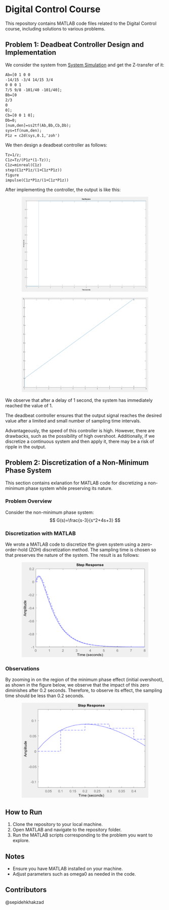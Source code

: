 # Digital Control Course

This repository contains MATLAB code files related to the Digital Control course, including solutions to various problems.

## Problem 1: Deadbeat Controller Design and Implementation
We consider the system from [System Simulation](https://github.com/sepidehkhakzad/DigitalControl/tree/main/System%20Simulation) and get the Z-transfer of it:

``````
Ab=[0 1 0 0
-14/15 -3/4 14/15 3/4
0 0 0 1
7/5 9/8 -101/40 -101/40];
Bb=[0
2/3
0
0];
Cb=[0 0 1 0];
Db=0;
[num,den]=ss2tf(Ab,Bb,Cb,Db);
sys=tf(num,den);
P1z = c2d(sys,0.1,'zoh')
``````

We then design a deadbeat controller as follows:

``` 
Tz=1/z;
C1z=Tz/(P1z*(1-Tz));
C1z=minreal(C1z)
step(C1z*P1z/(1+C1z*P1z))
figure
impulse(C1z*P1z/(1+C1z*P1z))
```

After implementing the controller, the output is like this:

<p align="center">
  <img src="./Figures/res1.png" width="400" height="300" alt="geo">
</p>

<p align="center">
  <img src="./Figures/res2.png" width="400" height="300" alt="geo">
</p>

We observe that after a delay of 1 second, the system has immediately reached the value of 1.

The deadbeat controller ensures that the output signal reaches the desired value after a limited and small number of sampling time intervals.

Advantageously, the speed of this controller is high. However, there are drawbacks, such as the possibility of high overshoot. Additionally, if we discretize a continuous system and then apply it, there may be a risk of ripple in the output.

## Problem 2: Discretization of a Non-Minimum Phase System

This section contains exlanation for MATLAB code for discretizing a non-minimum phase system while preserving its nature. 

### Problem Overview
Consider the non-minimum phase system:
 $$
 G(s)=\frac{s-3}{s^2+4s+3}
 $$


### Discretization with MATLAB
We wrote a MATLAB code to discretize the given system using a zero-order-hold (ZOH) discretization method. The sampling time is chosen so that preserves the nature of the system.
The result is as follows:


<p align="center">
  <img src="./Figures/res3.png" width="400" height="300" alt="res3">
</p>

### Observations
By zooming in on the region of the minimum phase effect (initial overshoot), as shown in the figure below, we observe that the impact of this zero diminishes after 0.2 seconds. Therefore, to observe its effect, the sampling time should be less than 0.2 seconds.

<p align="center">
  <img src="./Figures/res4.png" width="400" height="300" alt="res4">
</p>

## How to Run
1. Clone the repository to your local machine.
2. Open MATLAB and navigate to the repository folder.
3. Run the MATLAB scripts corresponding to the problem you want to explore.

## Notes
- Ensure you have MATLAB installed on your machine.
- Adjust parameters such as omega0 as needed in the code.

## Contributors
@sepidehkhakzad
